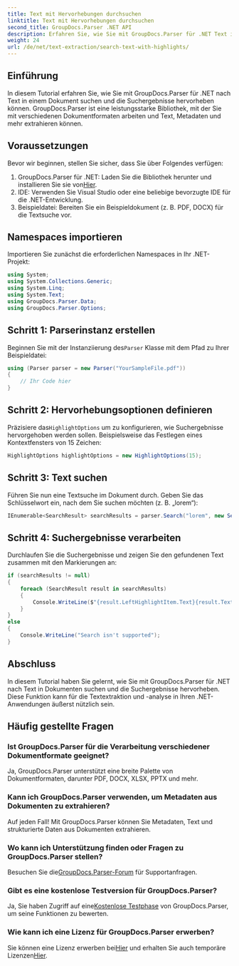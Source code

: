 ```yaml
---
title: Text mit Hervorhebungen durchsuchen
linktitle: Text mit Hervorhebungen durchsuchen
second_title: GroupDocs.Parser .NET API
description: Erfahren Sie, wie Sie mit GroupDocs.Parser für .NET Text in Dokumenten suchen und hervorheben. Extrahieren Sie effizient wertvolle Erkenntnisse.
weight: 24
url: /de/net/text-extraction/search-text-with-highlights/
---
```

## Einführung
In diesem Tutorial erfahren Sie, wie Sie mit GroupDocs.Parser für .NET nach Text in einem Dokument suchen und die Suchergebnisse hervorheben können. GroupDocs.Parser ist eine leistungsstarke Bibliothek, mit der Sie mit verschiedenen Dokumentformaten arbeiten und Text, Metadaten und mehr extrahieren können.
## Voraussetzungen
Bevor wir beginnen, stellen Sie sicher, dass Sie über Folgendes verfügen:
1.  GroupDocs.Parser für .NET: Laden Sie die Bibliothek herunter und installieren Sie sie von[Hier](https://releases.groupdocs.com/parser/net/).
2. IDE: Verwenden Sie Visual Studio oder eine beliebige bevorzugte IDE für die .NET-Entwicklung.
3. Beispieldatei: Bereiten Sie ein Beispieldokument (z. B. PDF, DOCX) für die Textsuche vor.

## Namespaces importieren
Importieren Sie zunächst die erforderlichen Namespaces in Ihr .NET-Projekt:
```csharp
using System;
using System.Collections.Generic;
using System.Linq;
using System.Text;
using GroupDocs.Parser.Data;
using GroupDocs.Parser.Options;
```
## Schritt 1: Parserinstanz erstellen
 Beginnen Sie mit der Instanziierung des`Parser` Klasse mit dem Pfad zu Ihrer Beispieldatei:
```csharp
using (Parser parser = new Parser("YourSampleFile.pdf"))
{
    // Ihr Code hier
}
```
## Schritt 2: Hervorhebungsoptionen definieren
 Präzisiere das`HighlightOptions` um zu konfigurieren, wie Suchergebnisse hervorgehoben werden sollen. Beispielsweise das Festlegen eines Kontextfensters von 15 Zeichen:
```csharp
HighlightOptions highlightOptions = new HighlightOptions(15);
```
## Schritt 3: Text suchen
Führen Sie nun eine Textsuche im Dokument durch. Geben Sie das Schlüsselwort ein, nach dem Sie suchen möchten (z. B. „lorem“):
```csharp
IEnumerable<SearchResult> searchResults = parser.Search("lorem", new SearchOptions(true, false, false, highlightOptions));
```
## Schritt 4: Suchergebnisse verarbeiten
Durchlaufen Sie die Suchergebnisse und zeigen Sie den gefundenen Text zusammen mit den Markierungen an:
```csharp
if (searchResults != null)
{
    foreach (SearchResult result in searchResults)
    {
        Console.WriteLine($"{result.LeftHighlightItem.Text}{result.Text}{result.RightHighlightItem.Text}");
    }
}
else
{
    Console.WriteLine("Search isn't supported");
}
```

## Abschluss
In diesem Tutorial haben Sie gelernt, wie Sie mit GroupDocs.Parser für .NET nach Text in Dokumenten suchen und die Suchergebnisse hervorheben. Diese Funktion kann für die Textextraktion und -analyse in Ihren .NET-Anwendungen äußerst nützlich sein.

## Häufig gestellte Fragen
### Ist GroupDocs.Parser für die Verarbeitung verschiedener Dokumentformate geeignet?
Ja, GroupDocs.Parser unterstützt eine breite Palette von Dokumentformaten, darunter PDF, DOCX, XLSX, PPTX und mehr.
### Kann ich GroupDocs.Parser verwenden, um Metadaten aus Dokumenten zu extrahieren?
Auf jeden Fall! Mit GroupDocs.Parser können Sie Metadaten, Text und strukturierte Daten aus Dokumenten extrahieren.
### Wo kann ich Unterstützung finden oder Fragen zu GroupDocs.Parser stellen?
 Besuchen Sie die[GroupDocs.Parser-Forum](https://forum.groupdocs.com/c/parser/17) für Supportanfragen.
### Gibt es eine kostenlose Testversion für GroupDocs.Parser?
 Ja, Sie haben Zugriff auf eine[Kostenlose Testphase](https://releases.groupdocs.com/) von GroupDocs.Parser, um seine Funktionen zu bewerten.
### Wie kann ich eine Lizenz für GroupDocs.Parser erwerben?
 Sie können eine Lizenz erwerben bei[Hier](https://purchase.groupdocs.com/buy) und erhalten Sie auch temporäre Lizenzen[Hier](https://purchase.groupdocs.com/temporary-license/).